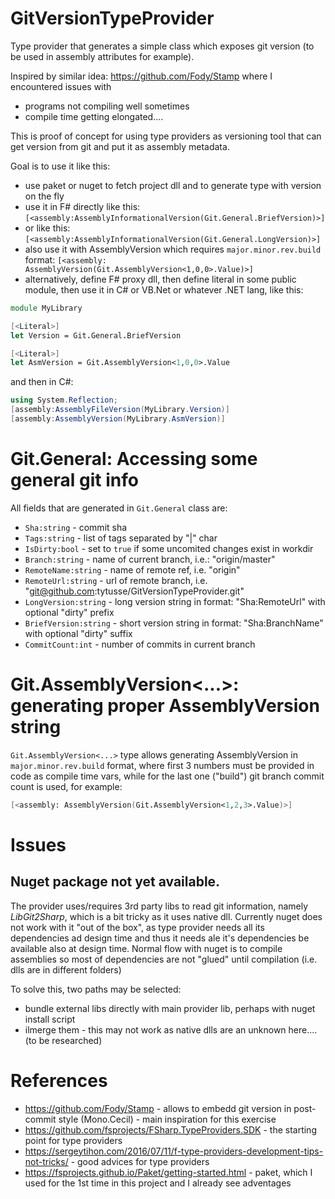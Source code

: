# GitVersionTypeProvider
Type provider that generates a simple class which exposes git version (to be used in assembly attributes for example).

Inspired by similar idea: https://github.com/Fody/Stamp where I encountered issues with 

- programs not compiling well sometimes
- compile time getting elongated....

This is proof of concept for using type providers as versioning tool that can get version from git and put it as assembly metadata.

Goal is to use it like this:

- use paket or nuget to fetch project dll and to generate type with version on the fly
- use it in F# directly like this: `[<assembly:AssemblyInformationalVersion(Git.General.BriefVersion)>]`
- or like this: `[<assembly:AssemblyInformationalVersion(Git.General.LongVersion)>]`
- also use it with AssemblyVersion which requires `major.minor.rev.build` format: `[<assembly: AssemblyVersion(Git.AssemblyVersion<1,0,0>.Value)>]`
- alternatively, define F# proxy dll, then define literal in some public module, then use it in C# or VB.Net or whatever .NET lang, like this:

```FSharp
module MyLibrary

[<Literal>]
let Version = Git.General.BriefVersion

[<Literal>]
let AsmVersion = Git.AssemblyVersion<1,0,0>.Value
```

and then in C#:

```csharp
using System.Reflection;
[assembly:AssemblyFileVersion(MyLibrary.Version)]
[assembly:AssemblyVersion(MyLibrary.AsmVersion)]
```

# Git.General: Accessing some general git info
All fields that are generated in `Git.General` class are:
- `Sha:string` - commit sha
- `Tags:string` - list of tags separated by "|" char
- `IsDirty:bool` - set to `true` if some uncomited changes exist in workdir
- `Branch:string` - name of current branch, i.e.: "origin/master"
- `RemoteName:string` - name of remote ref, i.e. "origin"
- `RemoteUrl:string` - url of remote branch, i.e. "git@github.com:tytusse/GitVersionTypeProvider.git"
- `LongVersion:string` - long version string in format: "Sha:RemoteUrl" with optional "dirty" prefix
- `BriefVersion:string` - short version string in format: "Sha:BranchName"  with optional "dirty" suffix
- `CommitCount:int` - number of commits in current branch

# Git.AssemblyVersion<...>: generating proper AssemblyVersion string
`Git.AssemblyVersion<...>` type allows generating AssemblyVersion in `major.minor.rev.build` format, where first 3 numbers must be provided in code as compile time vars, while for the last one ("build") git branch commit count is used, for example:

```FSharp
[<assembly: AssemblyVersion(Git.AssemblyVersion<1,2,3>.Value)>]
```

# Issues
## Nuget package not yet available.
The provider uses/requires 3rd party libs to read git information, namely *LibGit2Sharp*, which is a bit tricky as it uses native dll.  Currently nuget does not work with it "out of the box", as type provider needs all its dependencies ad design time and thus it needs ale it's dependencies be available also at design time. Normal flow with nuget is to compile assemblies so most of dependencies are not  "glued" until compilation (i.e. dlls are in different folders)

To solve this, two paths may be selected:
- bundle external libs directly with main provider lib, perhaps with nuget install script
- ilmerge them - this may not work as native dlls are an unknown here.... (to be researched)

# References
- https://github.com/Fody/Stamp - allows to embedd git version in post-commit style (Mono.Cecil) - main inspiration for this exercise
- https://github.com/fsprojects/FSharp.TypeProviders.SDK - the starting point for type providers
- https://sergeytihon.com/2016/07/11/f-type-providers-development-tips-not-tricks/ - good advices for type providers
- https://fsprojects.github.io/Paket/getting-started.html - paket, which I used for the 1st time in this project and I already see adventages
